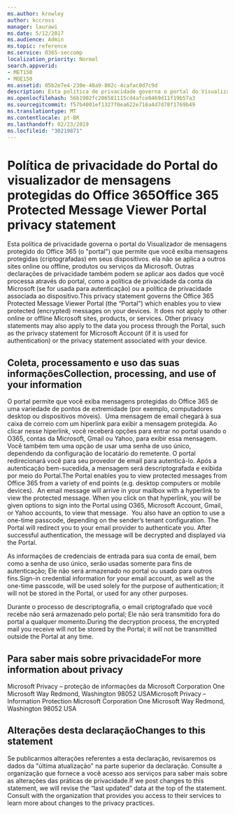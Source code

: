 ```yaml
---
ms.author: krowley
author: kccross
manager: laurawi
ms.date: 5/12/2017
ms.audience: Admin
ms.topic: reference
ms.service: O365-seccomp
localization_priority: Normal
search.appverid:
- MET150
- MOE150
ms.assetid: 05b2e7e4-230e-48a9-802c-4cafac0d7c9d
description: Esta política de privacidade governa o portal do Visualizador de mensagens protegido do Office 365 (o "portal") que permite que você exiba mensagens protegidas (criptografadas) em seus dispositivos. ela não se aplica a outros sites online ou offline, produtos ou serviços da Microsoft. Outras declarações de privacidade também podem se aplicar aos dados que você processa através do portal, como a política de privacidade da conta da Microsoft (se for usada para autenticação) ou a política de privacidade associada ao dispositivo.
ms.openlocfilehash: 56b1902fc206581115cd4afce0469d11f19b57a3
ms.sourcegitcommit: f57b4001ef1327f0ea622e716a4d7d78f1769b49
ms.translationtype: MT
ms.contentlocale: pt-BR
ms.lasthandoff: 02/23/2019
ms.locfileid: "30219871"
---
```

# <a name="office-365-protected-message-viewer-portal-privacy-statement"></a><span data-ttu-id="54898-104">Política de privacidade do Portal do visualizador de mensagens protegidas do Office 365</span><span class="sxs-lookup"><span data-stu-id="54898-104">Office 365 Protected Message Viewer Portal privacy statement</span></span>

<span data-ttu-id="54898-p102">Esta política de privacidade governa o portal do Visualizador de mensagens protegido do Office 365 (o "portal") que permite que você exiba mensagens protegidas (criptografadas) em seus dispositivos. ela não se aplica a outros sites online ou offline, produtos ou serviços da Microsoft. Outras declarações de privacidade também podem se aplicar aos dados que você processa através do portal, como a política de privacidade da conta da Microsoft (se for usada para autenticação) ou a política de privacidade associada ao dispositivo.</span><span class="sxs-lookup"><span data-stu-id="54898-p102">This privacy statement governs the Office 365 Protected Message Viewer Portal (the “Portal”) which enables you to view protected (encrypted) messages on your devices.  It does not apply to other online or offline Microsoft sites, products, or services. Other privacy statements may also apply to the data you process through the Portal, such as the privacy statement for Microsoft Account (if it is used for authentication) or the privacy statement associated with your device.</span></span>

## <a name="collection-processing-and-use-of-your-information"></a><span data-ttu-id="54898-108">Coleta, processamento e uso das suas informações</span><span class="sxs-lookup"><span data-stu-id="54898-108">Collection, processing, and use of your information</span></span>

<span data-ttu-id="54898-p103">O portal permite que você exiba mensagens protegidas do Office 365 de uma variedade de pontos de extremidade (por exemplo, computadores desktop ou dispositivos móveis).  Uma mensagem de email chegará à sua caixa de correio com um hiperlink para exibir a mensagem protegida. Ao clicar nesse hiperlink, você receberá opções para entrar no portal usando o O365, contas da Microsoft, Gmail ou Yahoo, para exibir essa mensagem.  Você também tem uma opção de usar uma senha de uso único, dependendo da configuração de locatário do remetente. O portal redirecionará você para seu provedor de email para autenticá-lo. Após a autenticação bem-sucedida, a mensagem será descriptografada e exibida por meio do Portal.</span><span class="sxs-lookup"><span data-stu-id="54898-p103">The Portal enables you to view protected messages from Office 365 from a variety of end points (e.g. desktop computers or mobile devices).  An email message will arrive in your mailbox with a hyperlink to view the protected message. When you click on that hyperlink, you will be given options to sign into the Portal using O365, Microsoft Account, Gmail, or Yahoo accounts, to view that message.  You also have an option to use a one-time passcode, depending on the sender’s tenant configuration. The Portal will redirect you to your email provider to authenticate you. After successful authentication, the message will be decrypted and displayed via the Portal.</span></span>

<span data-ttu-id="54898-115">As informações de credenciais de entrada para sua conta de email, bem como a senha de uso único, serão usadas somente para fins de autenticação; Ele não será armazenado no portal ou usado para outros fins.</span><span class="sxs-lookup"><span data-stu-id="54898-115">Sign-in credential information for your email account, as well as the one-time passcode, will be used solely for the purpose of authentication; it will not be stored in the Portal, or used for any other purposes.</span></span>

<span data-ttu-id="54898-116">Durante o processo de descriptografia, o email criptografado que você recebe não será armazenado pelo portal; Ele não será transmitido fora do portal a qualquer momento.</span><span class="sxs-lookup"><span data-stu-id="54898-116">During the decryption process, the encrypted mail you receive will not be stored by the Portal; it will not be transmitted outside the Portal at any time.</span></span>

## <a name="for-more-information-about-privacy"></a><span data-ttu-id="54898-117">Para saber mais sobre privacidade</span><span class="sxs-lookup"><span data-stu-id="54898-117">For more information about privacy</span></span>

<span data-ttu-id="54898-118">Microsoft Privacy – proteção de informações da Microsoft Corporation One Microsoft Way Redmond, Washington 98052 USA</span><span class="sxs-lookup"><span data-stu-id="54898-118">Microsoft Privacy – Information Protection Microsoft Corporation One Microsoft Way Redmond, Washington 98052 USA</span></span>

##     <a name="changes-to-this-statement"></a><span data-ttu-id="54898-119">Alterações desta declaração</span><span class="sxs-lookup"><span data-stu-id="54898-119">Changes to this statement</span></span>

<span data-ttu-id="54898-p104">Se publicarmos alterações referentes a esta declaração, revisaremos os dados da "última atualização" na parte superior da declaração. Consulte a organização que fornece a você acesso aos serviços para saber mais sobre as alterações das práticas de privacidade.</span><span class="sxs-lookup"><span data-stu-id="54898-p104">If we post changes to this statement, we will revise the “last updated” data at the top of the statement. Consult with the organization that provides you access to their services to learn more about changes to the privacy practices.</span></span>


